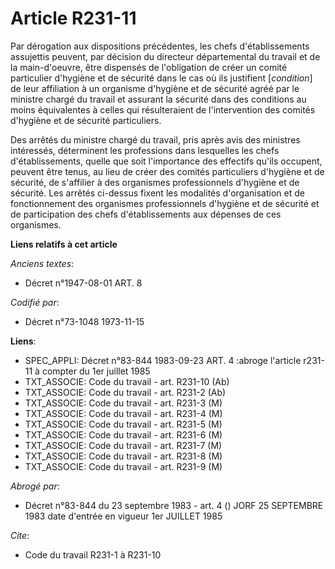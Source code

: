 # Article R231-11

Par dérogation aux dispositions précédentes, les chefs d'établissements assujettis peuvent, par décision du directeur
départemental du travail et de la main-d'oeuvre, être dispensés de l'obligation de créer un comité particulier d'hygiène et
de sécurité dans le cas où ils justifient [*condition*] de leur affiliation à un organisme d'hygiène et de sécurité agréé par
le ministre chargé du travail et assurant la sécurité dans des conditions au moins équivalentes à celles qui résulteraient de
l'intervention des comités d'hygiène et de sécurité particuliers.

Des arrêtés du ministre chargé du travail, pris après avis des ministres intéressés, déterminent les professions dans
lesquelles les chefs d'établissements, quelle que soit l'importance des effectifs qu'ils occupent, peuvent être tenus, au
lieu de créer des comités particuliers d'hygiène et de sécurité, de s'affilier à des organismes professionnels d'hygiène et
de sécurité. Les arrêtés ci-dessus fixent les modalités d'organisation et de fonctionnement des organismes professionnels
d'hygiène et de sécurité et de participation des chefs d'établissements aux dépenses de ces organismes.

**Liens relatifs à cet article**

_Anciens textes_:

  - Décret n°1947-08-01 ART. 8

_Codifié par_:

  - Décret n°73-1048 1973-11-15

**Liens**:

  - SPEC_APPLI: Décret n°83-844 1983-09-23 ART. 4 :abroge l'article r231-11 à compter du 1er juillet 1985
  - TXT_ASSOCIE: Code du travail - art. R231-10 (Ab)
  - TXT_ASSOCIE: Code du travail - art. R231-2 (Ab)
  - TXT_ASSOCIE: Code du travail - art. R231-3 (M)
  - TXT_ASSOCIE: Code du travail - art. R231-4 (M)
  - TXT_ASSOCIE: Code du travail - art. R231-5 (M)
  - TXT_ASSOCIE: Code du travail - art. R231-6 (M)
  - TXT_ASSOCIE: Code du travail - art. R231-7 (M)
  - TXT_ASSOCIE: Code du travail - art. R231-8 (M)
  - TXT_ASSOCIE: Code du travail - art. R231-9 (M)

_Abrogé par_:

  - Décret n°83-844 du 23 septembre 1983 - art. 4 () JORF 25 SEPTEMBRE 1983 date d'entrée en vigueur 1er JUILLET 1985

_Cite_:

  - Code du travail R231-1 à R231-10
